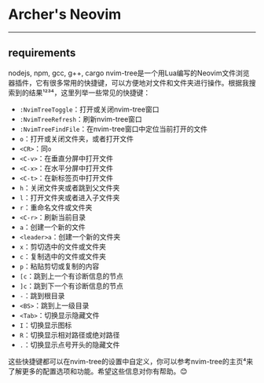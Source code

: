 # Archer's Neovim
---
## requirements
nodejs, npm, gcc, g++, cargo
nvim-tree是一个用Lua编写的Neovim文件浏览器插件，它有很多常用的快捷键，可以方便地对文件和文件夹进行操作。根据我搜索到的结果¹²³⁴，这里列举一些常见的快捷键：

- `:NvimTreeToggle`：打开或关闭nvim-tree窗口
- `:NvimTreeRefresh`：刷新nvim-tree窗口
- `:NvimTreeFindFile`：在nvim-tree窗口中定位当前打开的文件
- `o`：打开或关闭文件夹，或者打开文件
- `<CR>`：同`o`
- `<C-v>`：在垂直分屏中打开文件
- `<C-x>`：在水平分屏中打开文件
- `<C-t>`：在新标签页中打开文件
- `h`：关闭文件夹或者跳到父文件夹
- `l`：打开文件夹或者进入子文件夹
- `r`：重命名文件或文件夹
- `<C-r>`：刷新当前目录
- `a`：创建一个新的文件
- `<leader>a`：创建一个新的文件夹
- `x`：剪切选中的文件或文件夹
- `c`：复制选中的文件或文件夹
- `p`：粘贴剪切或复制的内容
- `[c`：跳到上一个有诊断信息的节点
- `]c`：跳到下一个有诊断信息的节点
- `-`：跳到根目录
- `<BS>`：跳到上一级目录
- `<Tab>`：切换显示隐藏文件
- `I`：切换显示图标
- `R`：切换显示相对路径或绝对路径
- `.`：切换显示点号开头的隐藏文件

这些快捷键都可以在nvim-tree的设置中自定义，你可以参考nvim-tree的主页⁴来了解更多的配置选项和功能。希望这些信息对你有帮助。😊
